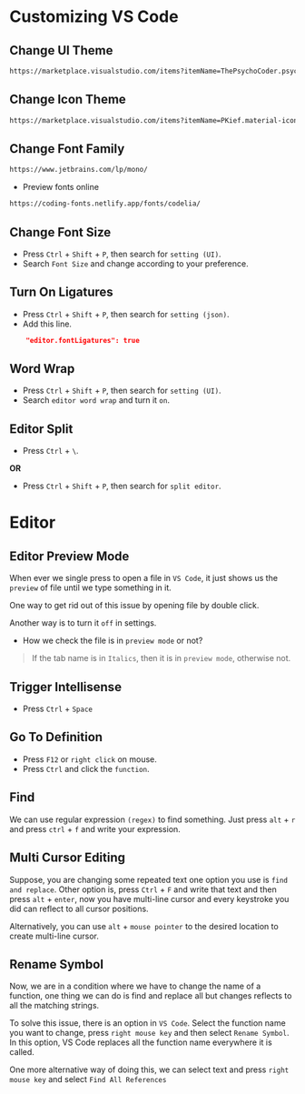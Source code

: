 
# Customizing VS Code

## Change UI Theme

```html
https://marketplace.visualstudio.com/items?itemName=ThePsychoCoder.psyco-coder-dark
```

## Change Icon Theme

```html
https://marketplace.visualstudio.com/items?itemName=PKief.material-icon-theme
```

## Change Font Family

```html
https://www.jetbrains.com/lp/mono/
```

+ Preview fonts online

```html
https://coding-fonts.netlify.app/fonts/codelia/
```

## Change Font Size

+ Press `Ctrl` + `Shift` + `P`, then search for `setting (UI)`.
+ Search `Font Size` and change according to your preference.

## Turn On Ligatures

+ Press `Ctrl` + `Shift` + `P`, then search for `setting (json)`.
+ Add this line.

```json
    "editor.fontLigatures": true
```

## Word Wrap

+ Press `Ctrl` + `Shift` + `P`, then search for `setting (UI)`.
+ Search `editor word wrap` and turn it `on`.

## Editor Split

+ Press `Ctrl` + `\`.

**OR**

+ Press `Ctrl` + `Shift` + `P`, then search for `split editor`.

# Editor

## Editor Preview Mode

When ever we single press to open a file in `VS Code`, it just shows us the `preview` of file until we type something in it. 

One way to get rid out of this issue by opening file by double click.

Another way is to turn it `off` in settings. 

+ How we check the file is in `preview mode` or not?

> If the tab name is in `Italics`, then it is in `preview mode`, otherwise not.


## Trigger Intellisense

+ Press `Ctrl` + `Space`

## Go To Definition

+ Press `F12` or `right click` on mouse.
+ Press `Ctrl` and click the `function`.

## Find

We can use regular expression `(regex)` to find something. Just press `alt` + `r` and press `ctrl` + `f` and write your expression.

## Multi Cursor Editing

Suppose, you are changing some repeated text one option you use is `find and replace`. Other option is, press `Ctrl` + `F` and write that text and then press `alt` + `enter`, now you have multi-line cursor and every keystroke you did can reflect to all cursor positions.

Alternatively, you can use `alt` + `mouse pointer` to the desired location to create multi-line cursor.

## Rename Symbol

Now, we are in a condition where we have to change the name of a function, one thing we can do is find and replace all but changes reflects to all the matching strings.

To solve this issue, there is an option in `VS Code`. Select the function name you want to change, press `right mouse key` and then select `Rename Symbol`. In this option, VS Code replaces all the function name everywhere it is called.

One more alternative way of doing this, we can select text and press `right mouse key` and select `Find All References`